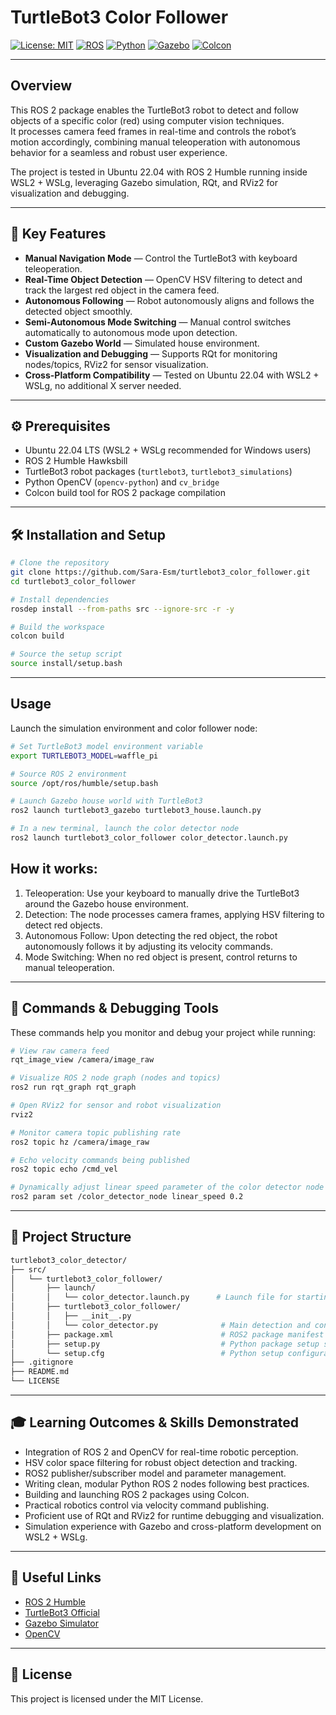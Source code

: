 # TurtleBot3 Color Follower

[![License: MIT](https://img.shields.io/badge/License-MIT-blue.svg)](LICENSE)
[![ROS](https://img.shields.io/badge/ROS-2%20Humble-brightgreen)](https://docs.ros.org/en/humble/)
[![Python](https://img.shields.io/badge/Python-3.10-blue)](https://www.python.org/)
[![Gazebo](https://img.shields.io/badge/Gazebo-11-orange)](https://gazebosim.org/)
[![Colcon](https://img.shields.io/badge/Build-Colcon-blue)](https://colcon.readthedocs.io/)

---

## Overview

This ROS 2 package enables the TurtleBot3 robot to detect and follow objects of a specific color (red) using computer vision techniques.  
It processes camera feed frames in real-time and controls the robot’s motion accordingly, combining manual teleoperation with autonomous behavior for a seamless and robust user experience.

The project is tested in Ubuntu 22.04 with ROS 2 Humble running inside WSL2 + WSLg, leveraging Gazebo simulation, RQt, and RViz2 for visualization and debugging.

---

## 🎯 Key Features

- **Manual Navigation Mode** — Control the TurtleBot3 with keyboard teleoperation.
- **Real-Time Object Detection** — OpenCV HSV filtering to detect and track the largest red object in the camera feed.
- **Autonomous Following** — Robot autonomously aligns and follows the detected object smoothly.
- **Semi-Autonomous Mode Switching** — Manual control switches automatically to autonomous mode upon detection.
- **Custom Gazebo World** — Simulated house environment.
- **Visualization and Debugging** — Supports RQt for monitoring nodes/topics, RViz2 for sensor visualization.
- **Cross-Platform Compatibility** — Tested on Ubuntu 22.04 with WSL2 + WSLg, no additional X server needed.

---

## ⚙️ Prerequisites

- Ubuntu 22.04 LTS (WSL2 + WSLg recommended for Windows users)
- ROS 2 Humble Hawksbill
- TurtleBot3 robot packages (`turtlebot3`, `turtlebot3_simulations`)
- Python OpenCV (`opencv-python`) and `cv_bridge`
- Colcon build tool for ROS 2 package compilation

---

## 🛠️ Installation and Setup

```bash
# Clone the repository
git clone https://github.com/Sara-Esm/turtlebot3_color_follower.git
cd turtlebot3_color_follower

# Install dependencies
rosdep install --from-paths src --ignore-src -r -y

# Build the workspace
colcon build

# Source the setup script
source install/setup.bash
```


---


## Usage

Launch the simulation environment and color follower node:

```bash
# Set TurtleBot3 model environment variable
export TURTLEBOT3_MODEL=waffle_pi

# Source ROS 2 environment
source /opt/ros/humble/setup.bash

# Launch Gazebo house world with TurtleBot3
ros2 launch turtlebot3_gazebo turtlebot3_house.launch.py

# In a new terminal, launch the color detector node
ros2 launch turtlebot3_color_follower color_detector.launch.py
```

## How it works:
1. Teleoperation: Use your keyboard to manually drive the TurtleBot3 around the Gazebo house environment.
2. Detection: The node processes camera frames, applying HSV filtering to detect red objects.
3. Autonomous Follow: Upon detecting the red object, the robot autonomously follows it by adjusting its velocity commands.
4. Mode Switching: When no red object is present, control returns to manual teleoperation.


---

## 🔧 Commands & Debugging Tools

These commands help you monitor and debug your project while running:

```bash
# View raw camera feed
rqt_image_view /camera/image_raw

# Visualize ROS 2 node graph (nodes and topics)
ros2 run rqt_graph rqt_graph

# Open RViz2 for sensor and robot visualization
rviz2

# Monitor camera topic publishing rate
ros2 topic hz /camera/image_raw

# Echo velocity commands being published
ros2 topic echo /cmd_vel

# Dynamically adjust linear speed parameter of the color detector node
ros2 param set /color_detector_node linear_speed 0.2
```

---


## 📂 Project Structure
```bash
turtlebot3_color_detector/
├── src/
│   └── turtlebot3_color_follower/
│       ├── launch/
│       │   └── color_detector.launch.py      # Launch file for starting the node
│       ├── turtlebot3_color_follower/
│       │   ├── __init__.py
│       │   └── color_detector.py              # Main detection and control node
│       ├── package.xml                        # ROS2 package manifest
│       ├── setup.py                           # Python package setup script
│       └── setup.cfg                          # Python setup configuration
├── .gitignore
├── README.md
└── LICENSE
```

---


## 🎓 Learning Outcomes & Skills Demonstrated
- Integration of ROS 2 and OpenCV for real-time robotic perception.
- HSV color space filtering for robust object detection and tracking.
- ROS2 publisher/subscriber model and parameter management.
- Writing clean, modular Python ROS 2 nodes following best practices.
- Building and launching ROS 2 packages using Colcon.
- Practical robotics control via velocity command publishing.
- Proficient use of RQt and RViz2 for runtime debugging and visualization.
- Simulation experience with Gazebo and cross-platform development on WSL2 + WSLg.


---


## 🔗 Useful Links

- [ROS 2 Humble](https://docs.ros.org/en/humble/)
- [TurtleBot3 Official](https://emanual.robotis.com/docs/en/platform/turtlebot3/)
- [Gazebo Simulator](https://gazebosim.org/)
- [OpenCV](https://opencv.org/)

---


## 📜 License
This project is licensed under the MIT License.
